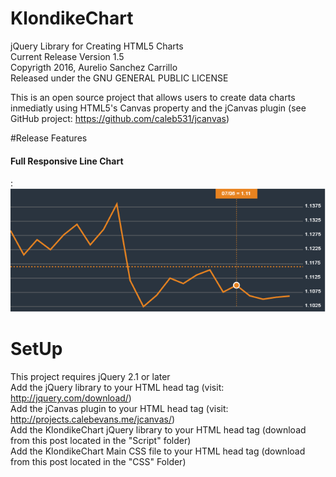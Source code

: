 # KlondikeChart
jQuery Library for Creating HTML5 Charts
<br>
Current Release Version 1.5
<br>
Copyrigth 2016, Aurelio Sanchez Carrillo
<br>
Released under the GNU GENERAL PUBLIC LICENSE

This is an open source project that allows users to create data charts inmediatly using HTML5's Canvas property and the jCanvas plugin (see GitHub project: https://github.com/caleb531/jcanvas)

#Release Features
<h4>Full Responsive Line Chart</h4>:
<img src="https://raw.githubusercontent.com/aureliosanchez/KlondikeChart/master/SampleImages/KlonidkeChartProjectImage1.png">

# SetUp
This project requires jQuery 2.1 or later 
<br>
Add the jQuery library to your HTML head tag (visit: http://jquery.com/download/)
<br>
Add the jCanvas plugin to your HTML head tag (visit: http://projects.calebevans.me/jcanvas/)
<br>
Add the KlondikeChart jQuery library to your HTML head tag (download from this post located in the "Script" folder)
<br>
Add the KlondikeChart Main CSS file to your HTML head tag (download from this post located in the "CSS" Folder)
<br><br>




